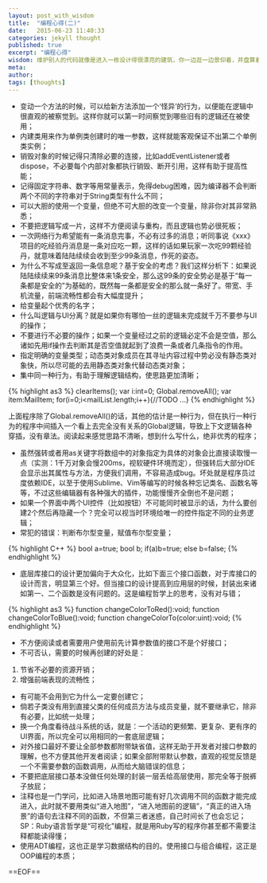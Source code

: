 ```yaml
---
layout: post_with_wisdom
title:  "编程心得(二)"
date:   2015-06-23 11:40:33
categories: jekyll thought
published: true
excerpt: "编程心得"
wisdom: 维护别人的代码就像是进入一栋设计得很漂亮的建筑，你一边逛一边景仰着，并盘算着加个侧厅或者重新装修一下什么的。不过这种情况太罕见了，更常见的是感觉是像被倒栽葱地一把扔进了又脏又臭的垃圾堆里。 —— 比尔·文纳斯（Bill Venners），《Programming in Scala》联合作者
meta: 
author: 
tags: [thoughts]
---
```


* 变动一个方法的时候，可以给新方法添加一个‘怪异’的行为，以便能在逻辑中很直观的被察觉到。这样你就可以第一时间察觉到哪些旧有的逻辑还在被使用；
* 内建类用来作为单例类创建时的唯一参数，这样就能客观保证不出第二个单例类实例；
* 销毁对象的时候记得只清除必要的连接，比如addEventListener或者dispose，不必要每个内部对象都执行销毁、断开引用，这样有助于提高性能；
* 记得固定字符串、数字等用常量表示，免得debug困难，因为编译器不会判断两个不同的字符串对于String类型有什么不同；
* 可以大胆的使用一个变量，但绝不可大胆的改变一个变量，除非你对其非常熟悉；
* 不要把逻辑写成一片，这样不方便阅读与重构，而且逻辑也势必很死板；
* 一次网络行为希望能有一条消息完事，不必有过多的消息；听同事说《xxx》项目的吃经验丹消息是一条对应吃一颗，这样的话如果玩家一次吃99颗经验丹，就意味着陆陆续续会收到至少99条消息，作死的姿态。
* 为什么不写成至返回一条信息呢？基于安全的考虑？我们这样分析下：如果说陆陆续续来99条消息比整体来1条安全，那么这99条的安全势必是基于“每一条都是安全的”为基础的，既然每一条都是安全的那么就一条好了。带宽、手机流量，前端流畅性都会有大幅度提升；
* 给变量起个优秀的名字；
* 什么叫逻辑与UI分离？就是如果你有哪怕一丝的逻辑未完成就千万不要参与UI的操作；
* 不要进行不必要的操作；如果一个变量经过之前的逻辑必定不会是空值，那么诸如先用if操作去判断其是否空值就起到了浪费一条或者几条指令的作用。
* 指定明确的变量类型；动态类对象成员在其寻址内容过程中势必没有静态类对象快，所以尽可能的去用静态类对象代替动态类对象；
* 集中同一种行为，有助于理解逻辑结构，使思路更加清晰；

{% highlight as3 %}
clearItems();
var i:int=0;
Global.removeAll();
var item:MailItem;
for(i=0;i<mailList.length;i++){//TODO ...}
{% endhighlight %}

上面程序除了Global.removeAll()的话，其他的估计是一种行为，但在执行一种行为的程序中间插入一个看上去完全没有关系的Global逻辑，导致上下文逻辑各种穿插，没有章法。阅读起来感觉思路不清晰，想到什么写什么，绝非优秀的程序；
* 虽然强转或者用as关键字将数组中的对象指定为具体的对象会比直接读取慢一点（实测：1千万对象会慢200ms，视软硬件环境而定），但强转后大部分IDE会显示出其属性与方法，方便我们调用，不容易造成bug。坏处就是程序员过度依赖IDE，以至于使用Sublime、Vim等编写的时候各种忘记类名、函数名等等，不过这些编辑器有各种强大的插件，功能慢慢齐全倒也不是问题；
* 如果一个界面中两个UI控件（比如按钮）不可能同时被显示的话，为什么要创建2个然后再隐藏一个？完全可以视当时环境给唯一的控件指定不同的业务逻辑；
* 常犯的错误：判断布尔型变量，赋值布尔型变量；

{% highlight C++ %}
bool a=true;
bool b;
if(a)b=true;
else b=false;
{% endhighlight %}

* 底层库接口的设计更加偏向于大众化，比如下面三个接口函数，对于库接口的设计而言，明显第三个好。但当接口的设计提高到应用层的时候，封装出来诸如第一、二个函数是没有问题的。这是编程哲学上的思考，没有对与错；

{% highlight as3 %}
function changeColorToRed():void;
function changeColorToBlue():void;
function changeColorTo(color:uint):void;
{% endhighlight %}

* 不方便阅读或者需要用户使用前先计算参数值的接口不是个好接口；
* 不可否认，需要的时候再创建的好处是：
1. 节省不必要的资源开销；
2. 增强前端表现的流畅性；

* 有可能不会用到它为什么一定要创建它；
* 倘若子类没有用到直接父类的任何成员方法与成员变量，就不要继承它，除非有必要，比如统一处理；
* 换一个角度看待战斗系统的话，就是：一个活动的更频繁、更复杂、更有序的UI界面，所以完全可以用相同的一套底层逻辑；
* 对外接口最好不要让全部参数都附带缺省值，这样无助于开发者对接口参数的理解，也不方便其他开发者阅读；如果全部附带默认参数，直观的视觉反馈是一个不需要参数的函数调用，从而给大脑错误的信息；
* 不要把底层接口基本没做任何处理的封装一层丢给高层使用，那完全等于脱裤子放屁；
* 注释也是一门学问，比如进入场景地图可能有好几次调用不同的函数才能完成进入，此时就不要用类似“进入地图”，“进入地图前的逻辑”，“真正的进入场景”的语句去注释不同的函数，不但第三者迷惑，自己时间长了也会忘记；SP：Ruby语言哲学是“可视化”编程，就是用Ruby写的程序你甚至都不需要注释都能读得懂；
* 使用ADT编程，这也正是学习数据结构的目的。使用接口与组合编程，这正是OOP编程的本质； 

==EOF==
